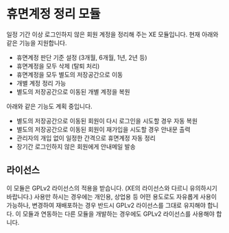 
휴면계정 정리 모듈
==================

일정 기간 이상 로그인하지 않은 회원 계정을 정리해 주는 XE 모듈입니다.
현재 아래와 같은 기능을 지원합니다.

- 휴면계정 판단 기준 설정 (3개월, 6개월, 1년, 2년 등)
- 휴면계정을 모두 삭제 (탈퇴 처리)
- 휴면계정을 모두 별도의 저장공간으로 이동
- 개별 계정 정리 가능
- 별도의 저장공간으로 이동된 개별 계정을 복원

아래와 같은 기능도 계획 중입니다.

- 별도의 저장공간으로 이동된 회원이 다시 로그인을 시도할 경우 자동 복원
- 별도의 저장공간으로 이동된 회원이 재가입을 시도할 경우 안내문 출력
- 관리자의 개입 없이 일정한 간격으로 휴면계정 자동 정리
- 장기간 로그인하지 않은 회원에게 안내메일 발송

라이선스
--------

이 모듈은 GPLv2 라이선스의 적용을 받습니다. (XE의 라이선스와 다르니 유의하시기 바랍니다.)
사용만 하시는 경우에는 개인용, 상업용 등 어떤 용도로도 자유롭게 사용이 가능하나,
변경하여 재배포하는 경우 반드시 GPLv2 라이선스를 그대로 유지해야 합니다.
이 모듈과 연동하는 다른 모듈을 개발하는 경우에도 GPLv2 라이선스를 사용해야 합니다.
